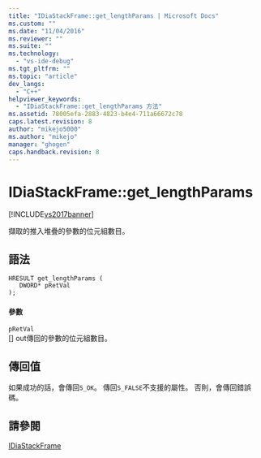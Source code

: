 ```yaml
---
title: "IDiaStackFrame::get_lengthParams | Microsoft Docs"
ms.custom: ""
ms.date: "11/04/2016"
ms.reviewer: ""
ms.suite: ""
ms.technology: 
  - "vs-ide-debug"
ms.tgt_pltfrm: ""
ms.topic: "article"
dev_langs: 
  - "C++"
helpviewer_keywords: 
  - "IDiaStackFrame::get_lengthParams 方法"
ms.assetid: 78005efa-2883-4823-b4e4-711a66672c78
caps.latest.revision: 8
author: "mikejo5000"
ms.author: "mikejo"
manager: "ghogen"
caps.handback.revision: 8
---
```

# IDiaStackFrame::get_lengthParams
[!INCLUDE[vs2017banner](../../code-quality/includes/vs2017banner.md)]

擷取的推入堆疊的參數的位元組數目。  
  
## 語法  
  
```cpp#  
HRESULT get_lengthParams (   
   DWORD* pRetVal  
);  
```  
  
#### 參數  
 `pRetVal`  
 \[\] out傳回的參數的位元組數目。  
  
## 傳回值  
 如果成功的話，會傳回`S_OK`。  傳回`S_FALSE`不支援的屬性。  否則，會傳回錯誤碼。  
  
## 請參閱  
 [IDiaStackFrame](../../debugger/debug-interface-access/idiastackframe.md)